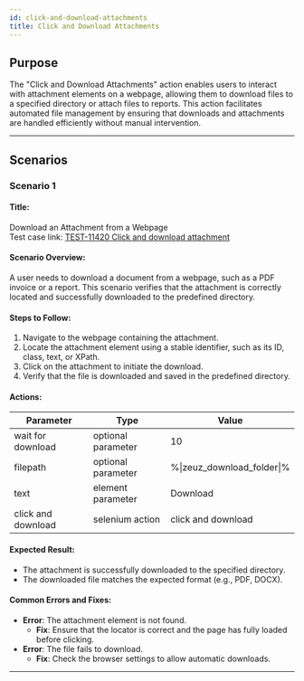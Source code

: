 ```yaml
---
id: click-and-download-attachments
title: Click and Download Attachments
---
```


## Purpose
The "Click and Download Attachments" action enables users to interact with attachment elements on a webpage, allowing them to download files to a specified directory or attach files to reports. This action facilitates automated file management by ensuring that downloads and attachments are handled efficiently without manual intervention.

---

## Scenarios

### Scenario 1

#### Title:
Download an Attachment from a Webpage  
Test case link: [TEST-11420 Click and download attachment](https://qa.automationsolutionz.com/Home/ManageTestCases/Edit/TEST-11420/)

#### Scenario Overview:
A user needs to download a document from a webpage, such as a PDF invoice or a report. This scenario verifies that the attachment is correctly located and successfully downloaded to the predefined directory.

#### Steps to Follow:
1. Navigate to the webpage containing the attachment.
2. Locate the attachment element using a stable identifier, such as its ID, class, text, or XPath.
3. Click on the attachment to initiate the download.
4. Verify that the file is downloaded and saved in the predefined directory.

#### Actions:

|Parameter        |Type             |Value          |
|-----------------|-----------------|---------------|
|wait for download          |optional parameter|10  |
|filepath | optional parameter | %\|zeuz_download_folder\|%
|text  |element parameter | Download |
|click and download | selenium action | click and download

#### Expected Result:
- The attachment is successfully downloaded to the specified directory.
- The downloaded file matches the expected format (e.g., PDF, DOCX).

#### Common Errors and Fixes:
- **Error**: The attachment element is not found.
  - **Fix**: Ensure that the locator is correct and the page has fully loaded before clicking.
- **Error**: The file fails to download.
  - **Fix**: Check the browser settings to allow automatic downloads.

---